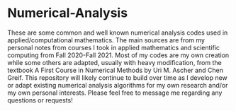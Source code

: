 # Numerical-Analysis
These are some common and well known numerical analysis codes used in applied/computational mathematics. The main sources are from my personal notes from courses I took in applied mathematics and scientific computing from Fall 2020-Fall 2021. Most of my codes are my own creation while some others are adapted, usually with heavy modification, from the textbook A First Course in Numerical Methods by Uri M. Ascher and Chen Greif. This repository will likely continue to build over time as I develop new or adapt existing numerical analysis algorithms for my own research and/or my own personal interests. Please feel free to message me regarding any questions or requests!
